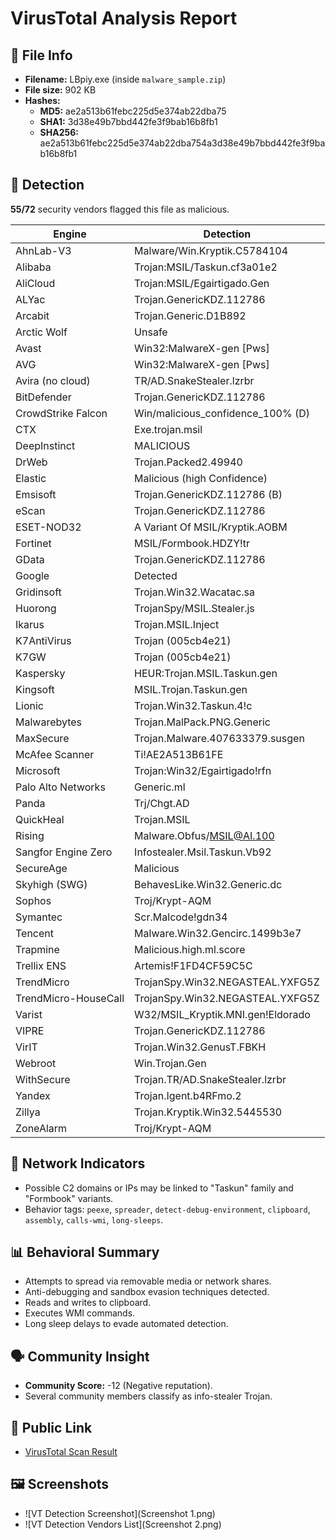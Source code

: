 # VirusTotal Analysis Report

## 📁 File Info
- **Filename:** LBpiy.exe (inside `malware_sample.zip`)
- **File size:** 902 KB
- **Hashes:**
  - **MD5:** ae2a513b61febc225d5e374ab22dba75
  - **SHA1:** 3d38e49b7bbd442fe3f9bab16b8fb1
  - **SHA256:** ae2a513b61febc225d5e374ab22dba754a3d38e49b7bbd442fe3f9bab16b8fb1

## 🧪 Detection
**55/72** security vendors flagged this file as malicious.

| Engine               | Detection |
|----------------------|-----------|
| AhnLab-V3            | Malware/Win.Kryptik.C5784104 |
| Alibaba              | Trojan:MSIL/Taskun.cf3a01e2 |
| AliCloud             | Trojan:MSIL/Egairtigado.Gen |
| ALYac                | Trojan.GenericKDZ.112786 |
| Arcabit              | Trojan.Generic.D1B892 |
| Arctic Wolf          | Unsafe |
| Avast                | Win32:MalwareX-gen [Pws] |
| AVG                  | Win32:MalwareX-gen [Pws] |
| Avira (no cloud)     | TR/AD.SnakeStealer.lzrbr |
| BitDefender          | Trojan.GenericKDZ.112786 |
| CrowdStrike Falcon   | Win/malicious_confidence_100% (D) |
| CTX                  | Exe.trojan.msil |
| DeepInstinct         | MALICIOUS |
| DrWeb                | Trojan.Packed2.49940 |
| Elastic              | Malicious (high Confidence) |
| Emsisoft             | Trojan.GenericKDZ.112786 (B) |
| eScan                | Trojan.GenericKDZ.112786 |
| ESET-NOD32           | A Variant Of MSIL/Kryptik.AOBM |
| Fortinet             | MSIL/Formbook.HDZY!tr |
| GData                | Trojan.GenericKDZ.112786 |
| Google               | Detected |
| Gridinsoft           | Trojan.Win32.Wacatac.sa |
| Huorong              | TrojanSpy/MSIL.Stealer.js |
| Ikarus               | Trojan.MSIL.Inject |
| K7AntiVirus          | Trojan (005cb4e21) |
| K7GW                 | Trojan (005cb4e21) |
| Kaspersky            | HEUR:Trojan.MSIL.Taskun.gen |
| Kingsoft             | MSIL.Trojan.Taskun.gen |
| Lionic               | Trojan.Win32.Taskun.4!c |
| Malwarebytes         | Trojan.MalPack.PNG.Generic |
| MaxSecure            | Trojan.Malware.407633379.susgen |
| McAfee Scanner       | Ti!AE2A513B61FE |
| Microsoft            | Trojan:Win32/Egairtigado!rfn |
| Palo Alto Networks   | Generic.ml |
| Panda                | Trj/Chgt.AD |
| QuickHeal            | Trojan.MSIL |
| Rising               | Malware.Obfus/MSIL@AI.100 |
| Sangfor Engine Zero  | Infostealer.Msil.Taskun.Vb92 |
| SecureAge            | Malicious |
| Skyhigh (SWG)        | BehavesLike.Win32.Generic.dc |
| Sophos               | Troj/Krypt-AQM |
| Symantec             | Scr.Malcode!gdn34 |
| Tencent              | Malware.Win32.Gencirc.1499b3e7 |
| Trapmine             | Malicious.high.ml.score |
| Trellix ENS          | Artemis!F1FD4CF59C5C |
| TrendMicro           | TrojanSpy.Win32.NEGASTEAL.YXFG5Z |
| TrendMicro-HouseCall | TrojanSpy.Win32.NEGASTEAL.YXFG5Z |
| Varist               | W32/MSIL_Kryptik.MNI.gen!Eldorado |
| VIPRE                | Trojan.GenericKDZ.112786 |
| VirIT                | Trojan.Win32.GenusT.FBKH |
| Webroot              | Win.Trojan.Gen |
| WithSecure           | Trojan.TR/AD.SnakeStealer.lzrbr |
| Yandex               | Trojan.Igent.b4RFmo.2 |
| Zillya               | Trojan.Kryptik.Win32.5445530 |
| ZoneAlarm            | Troj/Krypt-AQM |

## 📡 Network Indicators
- Possible C2 domains or IPs may be linked to "Taskun" family and "Formbook" variants.
- Behavior tags: `peexe`, `spreader`, `detect-debug-environment`, `clipboard`, `assembly`, `calls-wmi`, `long-sleeps`.

## 📊 Behavioral Summary
- Attempts to spread via removable media or network shares.
- Anti-debugging and sandbox evasion techniques detected.
- Reads and writes to clipboard.
- Executes WMI commands.
- Long sleep delays to evade automated detection.

## 🗣️ Community Insight
- **Community Score:** -12 (Negative reputation).
- Several community members classify as info-stealer Trojan.

## 🔐 Public Link
- [VirusTotal Scan Result](https://www.virustotal.com/gui/file/ae2a513b61febc225d5e374ab22dba754a3d38e49b7bbd442fe3f9bab16b8fb1)

## 🖼️ Screenshots
- ![VT Detection Screenshot](Screenshot 1.png)
- ![VT Detection Vendors List](Screenshot 2.png)
